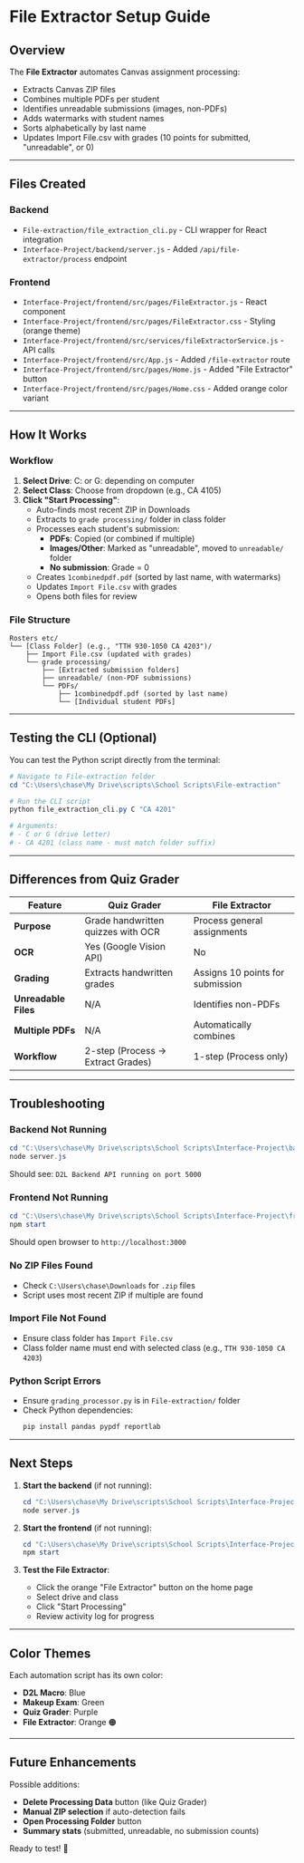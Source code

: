 # File Extractor Setup Guide

## Overview
The **File Extractor** automates Canvas assignment processing:
- Extracts Canvas ZIP files
- Combines multiple PDFs per student
- Identifies unreadable submissions (images, non-PDFs)
- Adds watermarks with student names
- Sorts alphabetically by last name
- Updates Import File.csv with grades (10 points for submitted, "unreadable", or 0)

---

## Files Created

### Backend
- `File-extraction/file_extraction_cli.py` - CLI wrapper for React integration
- `Interface-Project/backend/server.js` - Added `/api/file-extractor/process` endpoint

### Frontend
- `Interface-Project/frontend/src/pages/FileExtractor.js` - React component
- `Interface-Project/frontend/src/pages/FileExtractor.css` - Styling (orange theme)
- `Interface-Project/frontend/src/services/fileExtractorService.js` - API calls
- `Interface-Project/frontend/src/App.js` - Added `/file-extractor` route
- `Interface-Project/frontend/src/pages/Home.js` - Added "File Extractor" button
- `Interface-Project/frontend/src/pages/Home.css` - Added orange color variant

---

## How It Works

### Workflow
1. **Select Drive**: C: or G: depending on computer
2. **Select Class**: Choose from dropdown (e.g., CA 4105)
3. **Click "Start Processing"**:
   - Auto-finds most recent ZIP in Downloads
   - Extracts to `grade processing/` folder in class folder
   - Processes each student's submission:
     - **PDFs**: Copied (or combined if multiple)
     - **Images/Other**: Marked as "unreadable", moved to `unreadable/` folder
     - **No submission**: Grade = 0
   - Creates `1combinedpdf.pdf` (sorted by last name, with watermarks)
   - Updates `Import File.csv` with grades
   - Opens both files for review

### File Structure
```
Rosters etc/
└── [Class Folder] (e.g., "TTH 930-1050 CA 4203")/
    ├── Import File.csv (updated with grades)
    └── grade processing/
        ├── [Extracted submission folders]
        ├── unreadable/ (non-PDF submissions)
        └── PDFs/
            ├── 1combinedpdf.pdf (sorted by last name)
            └── [Individual student PDFs]
```

---

## Testing the CLI (Optional)

You can test the Python script directly from the terminal:

```powershell
# Navigate to File-extraction folder
cd "C:\Users\chase\My Drive\scripts\School Scripts\File-extraction"

# Run the CLI script
python file_extraction_cli.py C "CA 4201"

# Arguments:
# - C or G (drive letter)
# - CA 4201 (class name - must match folder suffix)
```

---

## Differences from Quiz Grader

| Feature | Quiz Grader | File Extractor |
|---------|-------------|----------------|
| **Purpose** | Grade handwritten quizzes with OCR | Process general assignments |
| **OCR** | Yes (Google Vision API) | No |
| **Grading** | Extracts handwritten grades | Assigns 10 points for submission |
| **Unreadable Files** | N/A | Identifies non-PDFs |
| **Multiple PDFs** | N/A | Automatically combines |
| **Workflow** | 2-step (Process → Extract Grades) | 1-step (Process only) |

---

## Troubleshooting

### Backend Not Running
```powershell
cd "C:\Users\chase\My Drive\scripts\School Scripts\Interface-Project\backend"
node server.js
```
Should see: `D2L Backend API running on port 5000`

### Frontend Not Running
```powershell
cd "C:\Users\chase\My Drive\scripts\School Scripts\Interface-Project\frontend"
npm start
```
Should open browser to `http://localhost:3000`

### No ZIP Files Found
- Check `C:\Users\chase\Downloads` for `.zip` files
- Script uses most recent ZIP if multiple are found

### Import File Not Found
- Ensure class folder has `Import File.csv`
- Class folder name must end with selected class (e.g., `TTH 930-1050 CA 4203`)

### Python Script Errors
- Ensure `grading_processor.py` is in `File-extraction/` folder
- Check Python dependencies:
  ```powershell
  pip install pandas pypdf reportlab
  ```

---

## Next Steps

1. **Start the backend** (if not running):
   ```powershell
   cd "C:\Users\chase\My Drive\scripts\School Scripts\Interface-Project\backend"
   node server.js
   ```

2. **Start the frontend** (if not running):
   ```powershell
   cd "C:\Users\chase\My Drive\scripts\School Scripts\Interface-Project\frontend"
   npm start
   ```

3. **Test the File Extractor**:
   - Click the orange "File Extractor" button on the home page
   - Select drive and class
   - Click "Start Processing"
   - Review activity log for progress

---

## Color Themes

Each automation script has its own color:
- **D2L Macro**: Blue
- **Makeup Exam**: Green
- **Quiz Grader**: Purple
- **File Extractor**: Orange 🟠

---

## Future Enhancements

Possible additions:
- **Delete Processing Data** button (like Quiz Grader)
- **Manual ZIP selection** if auto-detection fails
- **Open Processing Folder** button
- **Summary stats** (submitted, unreadable, no submission counts)

Ready to test! 🚀

